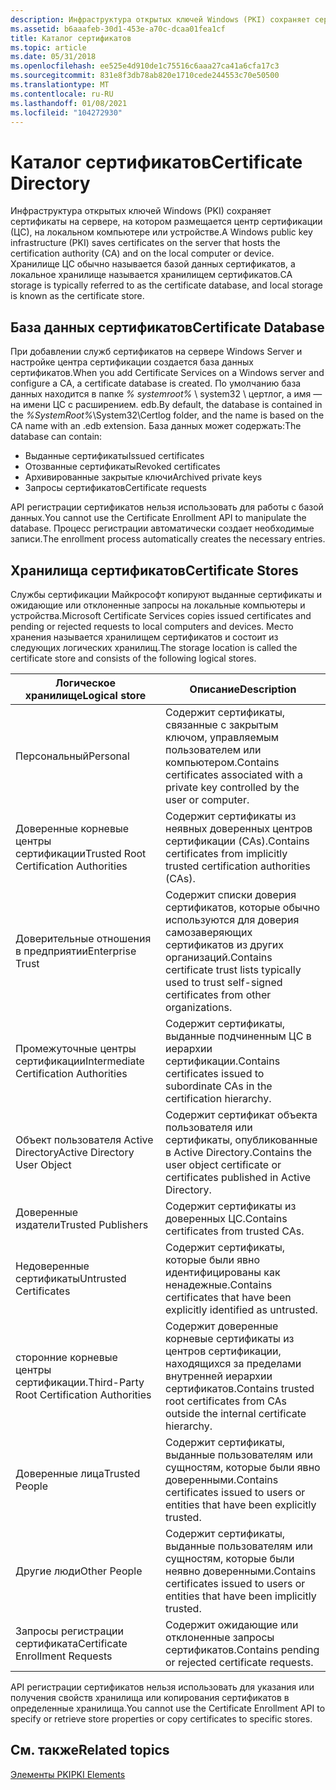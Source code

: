 ```yaml
---
description: Инфраструктура открытых ключей Windows (PKI) сохраняет сертификаты на сервере, на котором размещается центр сертификации (ЦС), на локальном компьютере или устройстве.
ms.assetid: b6aaafeb-30d1-453e-a70c-dcaa01fea1cf
title: Каталог сертификатов
ms.topic: article
ms.date: 05/31/2018
ms.openlocfilehash: ee525e4d910de1c75516c6aaa27ca41a6cfa17c3
ms.sourcegitcommit: 831e8f3db78ab820e1710cede244553c70e50500
ms.translationtype: MT
ms.contentlocale: ru-RU
ms.lasthandoff: 01/08/2021
ms.locfileid: "104272930"
---
```

# <a name="certificate-directory"></a><span data-ttu-id="2838f-103">Каталог сертификатов</span><span class="sxs-lookup"><span data-stu-id="2838f-103">Certificate Directory</span></span>

<span data-ttu-id="2838f-104">Инфраструктура открытых ключей Windows (PKI) сохраняет сертификаты на сервере, на котором размещается центр сертификации (ЦС), на локальном компьютере или устройстве.</span><span class="sxs-lookup"><span data-stu-id="2838f-104">A Windows public key infrastructure (PKI) saves certificates on the server that hosts the certification authority (CA) and on the local computer or device.</span></span> <span data-ttu-id="2838f-105">Хранилище ЦС обычно называется базой данных сертификатов, а локальное хранилище называется хранилищем сертификатов.</span><span class="sxs-lookup"><span data-stu-id="2838f-105">CA storage is typically referred to as the certificate database, and local storage is known as the certificate store.</span></span>

## <a name="certificate-database"></a><span data-ttu-id="2838f-106">База данных сертификатов</span><span class="sxs-lookup"><span data-stu-id="2838f-106">Certificate Database</span></span>

<span data-ttu-id="2838f-107">При добавлении служб сертификатов на сервере Windows Server и настройке центра сертификации создается база данных сертификатов.</span><span class="sxs-lookup"><span data-stu-id="2838f-107">When you add Certificate Services on a Windows server and configure a CA, a certificate database is created.</span></span> <span data-ttu-id="2838f-108">По умолчанию база данных находится в папке *% systemroot%* \\ system32 \\ цертлог, а имя — на имени ЦС с расширением. edb.</span><span class="sxs-lookup"><span data-stu-id="2838f-108">By default, the database is contained in the *%SystemRoot%*\\System32\\Certlog folder, and the name is based on the CA name with an .edb extension.</span></span> <span data-ttu-id="2838f-109">База данных может содержать:</span><span class="sxs-lookup"><span data-stu-id="2838f-109">The database can contain:</span></span>

-   <span data-ttu-id="2838f-110">Выданные сертификаты</span><span class="sxs-lookup"><span data-stu-id="2838f-110">Issued certificates</span></span>
-   <span data-ttu-id="2838f-111">Отозванные сертификаты</span><span class="sxs-lookup"><span data-stu-id="2838f-111">Revoked certificates</span></span>
-   <span data-ttu-id="2838f-112">Архивированные закрытые ключи</span><span class="sxs-lookup"><span data-stu-id="2838f-112">Archived private keys</span></span>
-   <span data-ttu-id="2838f-113">Запросы сертификатов</span><span class="sxs-lookup"><span data-stu-id="2838f-113">Certificate requests</span></span>

<span data-ttu-id="2838f-114">API регистрации сертификатов нельзя использовать для работы с базой данных.</span><span class="sxs-lookup"><span data-stu-id="2838f-114">You cannot use the Certificate Enrollment API to manipulate the database.</span></span> <span data-ttu-id="2838f-115">Процесс регистрации автоматически создает необходимые записи.</span><span class="sxs-lookup"><span data-stu-id="2838f-115">The enrollment process automatically creates the necessary entries.</span></span>

## <a name="certificate-stores"></a><span data-ttu-id="2838f-116">Хранилища сертификатов</span><span class="sxs-lookup"><span data-stu-id="2838f-116">Certificate Stores</span></span>

<span data-ttu-id="2838f-117">Службы сертификации Майкрософт копируют выданные сертификаты и ожидающие или отклоненные запросы на локальные компьютеры и устройства.</span><span class="sxs-lookup"><span data-stu-id="2838f-117">Microsoft Certificate Services copies issued certificates and pending or rejected requests to local computers and devices.</span></span> <span data-ttu-id="2838f-118">Место хранения называется хранилищем сертификатов и состоит из следующих логических хранилищ.</span><span class="sxs-lookup"><span data-stu-id="2838f-118">The storage location is called the certificate store and consists of the following logical stores.</span></span>

| <span data-ttu-id="2838f-119">Логическое хранилище</span><span class="sxs-lookup"><span data-stu-id="2838f-119">Logical store</span></span>                                         | <span data-ttu-id="2838f-120">Описание</span><span class="sxs-lookup"><span data-stu-id="2838f-120">Description</span></span>                                                                                                            |
|-------------------------------------------------------|------------------------------------------------------------------------------------------------------------------------|
| <span data-ttu-id="2838f-121">Персональный</span><span class="sxs-lookup"><span data-stu-id="2838f-121">Personal</span></span><br/>                                   | <span data-ttu-id="2838f-122">Содержит сертификаты, связанные с закрытым ключом, управляемым пользователем или компьютером.</span><span class="sxs-lookup"><span data-stu-id="2838f-122">Contains certificates associated with a private key controlled by the user or computer.</span></span><br/>                     |
| <span data-ttu-id="2838f-123">Доверенные корневые центры сертификации</span><span class="sxs-lookup"><span data-stu-id="2838f-123">Trusted Root Certification Authorities</span></span><br/>     | <span data-ttu-id="2838f-124">Содержит сертификаты из неявных доверенных центров сертификации (CAs).</span><span class="sxs-lookup"><span data-stu-id="2838f-124">Contains certificates from implicitly trusted certification authorities (CAs).</span></span><br/>                              |
| <span data-ttu-id="2838f-125">Доверительные отношения в предприятии</span><span class="sxs-lookup"><span data-stu-id="2838f-125">Enterprise Trust</span></span><br/>                           | <span data-ttu-id="2838f-126">Содержит списки доверия сертификатов, которые обычно используются для доверия самозаверяющих сертификатов из других организаций.</span><span class="sxs-lookup"><span data-stu-id="2838f-126">Contains certificate trust lists typically used to trust self-signed certificates from other organizations.</span></span><br/> |
| <span data-ttu-id="2838f-127">Промежуточные центры сертификации</span><span class="sxs-lookup"><span data-stu-id="2838f-127">Intermediate Certification Authorities</span></span><br/>     | <span data-ttu-id="2838f-128">Содержит сертификаты, выданные подчиненным ЦС в иерархии сертификации.</span><span class="sxs-lookup"><span data-stu-id="2838f-128">Contains certificates issued to subordinate CAs in the certification hierarchy.</span></span><br/>                             |
| <span data-ttu-id="2838f-129">Объект пользователя Active Directory</span><span class="sxs-lookup"><span data-stu-id="2838f-129">Active Directory User Object</span></span><br/>               | <span data-ttu-id="2838f-130">Содержит сертификат объекта пользователя или сертификаты, опубликованные в Active Directory.</span><span class="sxs-lookup"><span data-stu-id="2838f-130">Contains the user object certificate or certificates published in Active Directory.</span></span><br/>                         |
| <span data-ttu-id="2838f-131">Доверенные издатели</span><span class="sxs-lookup"><span data-stu-id="2838f-131">Trusted Publishers</span></span><br/>                         | <span data-ttu-id="2838f-132">Содержит сертификаты из доверенных ЦС.</span><span class="sxs-lookup"><span data-stu-id="2838f-132">Contains certificates from trusted CAs.</span></span><br/>                                                                     |
| <span data-ttu-id="2838f-133">Недоверенные сертификаты</span><span class="sxs-lookup"><span data-stu-id="2838f-133">Untrusted Certificates</span></span><br/>                     | <span data-ttu-id="2838f-134">Содержит сертификаты, которые были явно идентифицированы как ненадежные.</span><span class="sxs-lookup"><span data-stu-id="2838f-134">Contains certificates that have been explicitly identified as untrusted.</span></span><br/>                                    |
| <span data-ttu-id="2838f-135">cторонние корневые центры сертификации.</span><span class="sxs-lookup"><span data-stu-id="2838f-135">Third-Party Root Certification Authorities</span></span><br/> | <span data-ttu-id="2838f-136">Содержит доверенные корневые сертификаты из центров сертификации, находящихся за пределами внутренней иерархии сертификатов.</span><span class="sxs-lookup"><span data-stu-id="2838f-136">Contains trusted root certificates from CAs outside the internal certificate hierarchy.</span></span><br/>                     |
| <span data-ttu-id="2838f-137">Доверенные лица</span><span class="sxs-lookup"><span data-stu-id="2838f-137">Trusted People</span></span><br/>                             | <span data-ttu-id="2838f-138">Содержит сертификаты, выданные пользователям или сущностям, которые были явно доверенными.</span><span class="sxs-lookup"><span data-stu-id="2838f-138">Contains certificates issued to users or entities that have been explicitly trusted.</span></span><br/>                        |
| <span data-ttu-id="2838f-139">Другие люди</span><span class="sxs-lookup"><span data-stu-id="2838f-139">Other People</span></span><br/>                               | <span data-ttu-id="2838f-140">Содержит сертификаты, выданные пользователям или сущностям, которые были неявно доверенными.</span><span class="sxs-lookup"><span data-stu-id="2838f-140">Contains certificates issued to users or entities that have been implicitly trusted.</span></span><br/>                        |
| <span data-ttu-id="2838f-141">Запросы регистрации сертификата</span><span class="sxs-lookup"><span data-stu-id="2838f-141">Certificate Enrollment Requests</span></span><br/>            | <span data-ttu-id="2838f-142">Содержит ожидающие или отклоненные запросы сертификатов.</span><span class="sxs-lookup"><span data-stu-id="2838f-142">Contains pending or rejected certificate requests.</span></span><br/>                                                          |



 

<span data-ttu-id="2838f-143">API регистрации сертификатов нельзя использовать для указания или получения свойств хранилища или копирования сертификатов в определенные хранилища.</span><span class="sxs-lookup"><span data-stu-id="2838f-143">You cannot use the Certificate Enrollment API to specify or retrieve store properties or copy certificates to specific stores.</span></span>

## <a name="related-topics"></a><span data-ttu-id="2838f-144">См. также</span><span class="sxs-lookup"><span data-stu-id="2838f-144">Related topics</span></span>

<dl> <dt>

[<span data-ttu-id="2838f-145">Элементы PKI</span><span class="sxs-lookup"><span data-stu-id="2838f-145">PKI Elements</span></span>](about-pki-components.md)
</dt> </dl>

 

 




